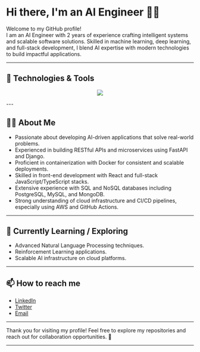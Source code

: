 # Hi there, I'm an AI Engineer 🤖👋

Welcome to my GitHub profile!  
I am an AI Engineer with 2 years of experience crafting intelligent systems and scalable software solutions. Skilled in machine learning, deep learning, and full-stack development, I blend AI expertise with modern technologies to build impactful applications.

---
## 🚀 Technologies & Tools

<p align="center">
  <img src="https://skillicons.dev/icons?i=aws,django,docker,fastapi,react,nodejs,typescript,javascript,postgres,mongodb,mysql,redis,githubactions" />
</p>
---

## 👨‍💻 About Me

- Passionate about developing AI-driven applications that solve real-world problems.
- Experienced in building RESTful APIs and microservices using FastAPI and Django.
- Proficient in containerization with Docker for consistent and scalable deployments.
- Skilled in front-end development with React and full-stack JavaScript/TypeScript stacks.
- Extensive experience with SQL and NoSQL databases including PostgreSQL, MySQL, and MongoDB.
- Strong understanding of cloud infrastructure and CI/CD pipelines, especially using AWS and GitHub Actions.
---

## 🌱 Currently Learning / Exploring

- Advanced Natural Language Processing techniques.
- Reinforcement Learning applications.
- Scalable AI infrastructure on cloud platforms.
---

## 📫 How to reach me

- [LinkedIn](https://linkedin.com/in/umangkalavadiya)
- [Twitter](https://twitter.com/umangkalavadiya)
- [Email](mailto:umang.kalavadiya@gmail.com)
---

Thank you for visiting my profile! Feel free to explore my repositories and reach out for collaboration opportunities. 🚀

---

<!--
This README was crafted with care using skillicons.dev icons and tailored for an AI Engineer profile.
-->

